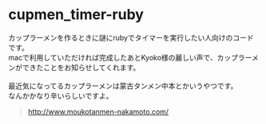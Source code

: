 # cupmen_timer-ruby

カップラーメンを作るときに謎にrubyでタイマーを実行したい人向けのコードです。<br>
macで利用していただければ完成したあとKyoko様の麗しい声で、カップラーメンができたことをお知らせしてくれます。<br><br>
最近気になってるカップラーメンは蒙古タンメン中本とかいうやつです。<br>
なんかかなり辛いらしいですよ。<br>
>http://www.moukotanmen-nakamoto.com/
